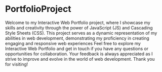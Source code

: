 # PortfolioProject
Welcome to my Interactive Web Portfolio project, where I showcase my skills and creativity through the power of JavaScript (JS) and Cascading Style Sheets (CSS). This project serves as a dynamic representation of my abilities in web development, demonstrating my proficiency in creating engaging and responsive web experiences
Feel free to explore my Interactive Web Portfolio and get in touch if you have any questions or opportunities for collaboration. Your feedback is always appreciated as I strive to improve and evolve in the world of web development. Thank you for visiting!
